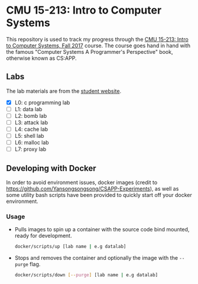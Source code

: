 # CMU 15-213: Intro to Computer Systems

This repository is used to track my progress through the [CMU 15-213: Intro to Computer Systems, Fall 2017](https://www.cs.cmu.edu/afs/cs/academic/class/15213-f17/www/schedule.html) course. The course goes hand in hand with the famous "Computer Systems A Programmer's Perspective" book, otherwise known as CS:APP.

## Labs

The lab materials are from the [student website](http://csapp.cs.cmu.edu/3e/labs.html).

- [x] L0: c programming lab
- [ ] L1: data lab
- [ ] L2: bomb lab
- [ ] L3: attack lab
- [ ] L4: cache lab
- [ ] L5: shell lab
- [ ] L6: malloc lab
- [ ] L7: proxy lab

## Developing with Docker

In order to avoid environment issues, docker images (credit to https://github.com/Yansongsongsong/CSAPP-Experiments), as well as
some utility bash scripts have been provided to quickly start off your docker environment.

### Usage

- Pulls images to spin up a container with the source code bind mounted, ready for development.

  ```bash
  docker/scripts/up [lab name | e.g datalab]
  ```

- Stops and removes the container and optionally the image with the `--purge` flag.
  ```bash
  docker/scripts/down [--purge] [lab name | e.g datalab]
  ```
